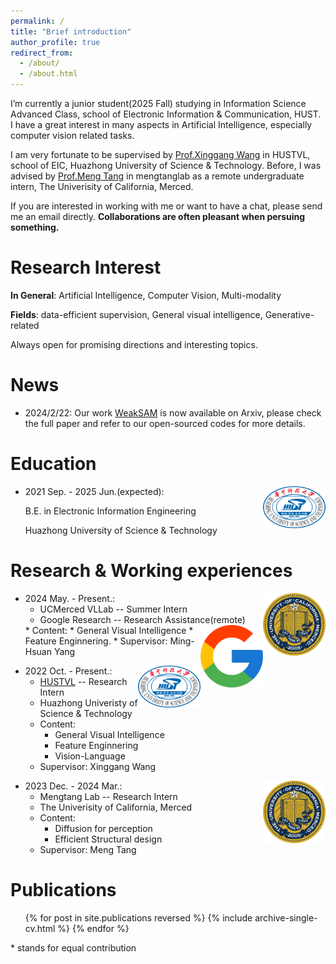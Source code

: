 ```yaml
---
permalink: /
title: "Brief introduction"
author_profile: true
redirect_from: 
  - /about/
  - /about.html
---
```


I’m currently a junior student(2025 Fall) studying in Information Science Advanced Class, school
of Electronic Information & Communication, HUST. I have a great interest in many aspects in Artificial Intelligence, especially computer vision related tasks.

<!-- Now I am doing a summer internship in VLLab, UCMerced, supervised by Prof Ming-Hsuan Yang, also working closely with Dr Lu Qi.  -->
I am very fortunate to be supervised by [Prof.Xinggang Wang](https://xwcv.github.io/) in HUSTVL, school of EIC, Huazhong University of Science & Technology. Before, I was advised by [Prof.Meng Tang](mengtang.org) in mengtanglab as a remote undergraduate intern, The Univerisity of California, Merced.

If you are interested in working with me or want to have a chat, please send me an email directly. __Collaborations are often pleasant when persuing something.__

Research Interest
======

__In General__: Artificial Intelligence, Computer Vision, Multi-modality

__Fields__: data-efficient supervision, General visual intelligence, Generative-related

Always open for promising directions and interesting topics.

News
======
- 2024/2/22: Our work [WeakSAM](https://arxiv.org/abs/2402.14812) is now available on Arxiv, please check the full paper and refer to our open-sourced codes for more details.

Education
======
<!-- * Ph.D in Version Control Theory, GitHub University, 2018 (expected)
* M.S. in Jekyll, GitHub University, 2014 -->
<img align="right" src="../images/HUST.png" width = "100" height = "67" alt="HUST"/>

* 2021 Sep. - 2025 Jun.(expected):

  B.E. in Electronic Information Engineering

  Huazhong University of Science & Technology

Research & Working experiences
======

<img align="right" src="../images/Merced.webp" width = "100" height = "100" alt="UCMerced"/>

<!-- <img align="right" src="../images/google1.png" width = "100" height = "100" alt="google"/> -->

* 2024 May. - Present.: 
  * UCMerced VLLab -- Summer Intern
  * Google Research -- Research Assistance(remote)
  <img align="right" src="../images/google1.png" width = "100" height = "100" alt="google"/>
  * Content: 
    * General Visual Intelligence
    * Feature Enginnering.
  * Supervisor: Ming-Hsuan Yang

<img align="right" src="../images/HUST.png" width = "100" height = "67" alt="HUST"/>

* 2022 Oct. - Present.: 
  * [HUSTVL](https://github.com/hustvl) -- Research Intern
  * Huazhong Univeristy of Science & Technology
  * Content: 
    * General Visual Intelligence
    * Feature Enginnering
    * Vision-Language
  * Supervisor: Xinggang Wang

<img align="right" src="../images/Merced.webp" width = "100" height = "100" alt="UCMerced"/>

* 2023 Dec. - 2024 Mar.:
  * Mengtang Lab -- Research Intern
  * The Univerisity of California, Merced
  * Content: 
    * Diffusion for perception
    * Efficient Structural design
  * Supervisor: Meng Tang
  


Publications
======
  <ul>{% for post in site.publications reversed %}
    {% include archive-single-cv.html %}
  {% endfor %}</ul>

  \* stands for equal contribution